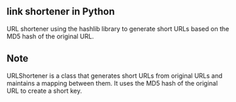 ## link shortener in Python
URL shortener using the hashlib library to generate short URLs based on the MD5 hash of the original URL.
<br>

## Note
URLShortener is a class that generates short URLs from original URLs and maintains a mapping between them. It uses the MD5 hash of the original URL to create a short key.